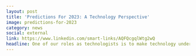 ```yaml
---
layout: post
title: 'Predictions For 2023: A Technology Perspective'
image: predictions-for-2023
category: news
social: external
link: https://www.linkedin.com/smart-links/AQFQcgqlWtg2wQ
headline: One of our roles as technologists is to make technology understandable so that individuals and organisations can make informed decisions. Blockchain technology continues evolving and redefining how we think about money, ownership of physical and digital assets, identity, and community.
---
```

